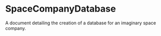 # SpaceCompanyDatabase
A document detailing the creation of a database for an imaginary space company.
